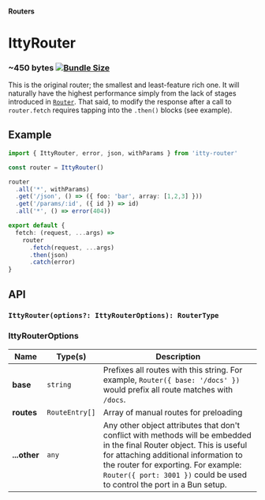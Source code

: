 #### Routers
# IttyRouter <Badge type="warning" text="new in v5" />

### ~450 bytes [![Bundle Size](https://deno.bundlejs.com/?q=itty-router@next/IttyRouter&badge&badge-style=for-the-badge)](https://deno.bundlejs.com/?q=itty-router@next/IttyRouter)

This is the original router; the smallest and least-feature rich one.  It will naturally have the highest performance simply from the lack of stages introduced in [`Router`](/docs/itty-router/routers/router).  That said, to modify the response after a call to `router.fetch` requires tapping into the `.then()` blocks (see example).

## Example
```ts
import { IttyRouter, error, json, withParams } from 'itty-router'

const router = IttyRouter()

router
  .all('*', withParams)
  .get('/json', () => ({ foo: 'bar', array: [1,2,3] }))
  .get('/params/:id', ({ id }) => id)
  .all('*', () => error(404))

export default {
  fetch: (request, ...args) => 
    router
      .fetch(request, ...args)
      .then(json)
      .catch(error)
}
```


## API

### `IttyRouter(options?: IttyRouterOptions): RouterType`

### IttyRouterOptions
| Name | Type(s) | Description
| --- | --- | ---
| **base** | `string` | Prefixes all routes with this string. For example, `Router({ base: '/docs' })` would prefix all route matches with `/docs`.
| <span class="nowrap">**routes** <Badge type="danger" text="advanced" /></span> | `RouteEntry[]` | Array of manual routes for preloading 
| **...other** | `any` | Any other object attributes that don't conflict with methods will be embedded in the final Router object.  This is useful for attaching additional information to the router for exporting.  For example: `Router({ port: 3001 })` could be used to control the port in a Bun setup.



